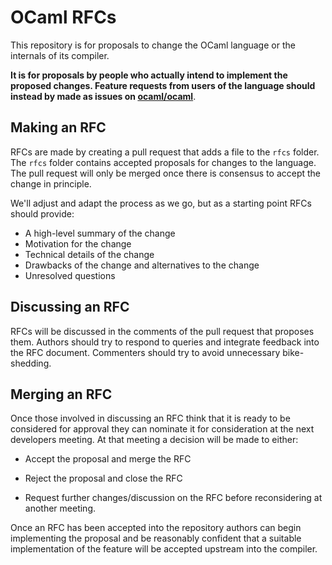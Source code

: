 # OCaml RFCs

This repository is for proposals to change the OCaml language
or the internals of its compiler.

**It is for proposals by people who actually intend to implement the
proposed changes. Feature requests from users of the language should
instead by made as issues on [ocaml/ocaml](https://github.com/ocaml/ocaml)**.

## Making an RFC

RFCs are made by creating a pull request that adds a file to the
`rfcs` folder. The `rfcs` folder contains accepted proposals for
changes to the language. The pull request will only be merged
once there is consensus to accept the change in principle.

We'll adjust and adapt the process as we go, but as a starting point
RFCs should provide:

 - A high-level summary of the change
 - Motivation for the change
 - Technical details of the change
 - Drawbacks of the change and alternatives to the change
 - Unresolved questions

## Discussing an RFC

RFCs will be discussed in the comments of the pull request that
proposes them. Authors should try to respond to queries and integrate
feedback into the RFC document. Commenters should try to avoid
unnecessary bike-shedding.

## Merging an RFC

Once those involved in discussing an RFC think that it is ready to be
considered for approval they can nominate it for consideration at the
next developers meeting. At that meeting a decision will be made to
either:

- Accept the proposal and merge the RFC

- Reject the proposal and close the RFC

- Request further changes/discussion on the RFC before reconsidering
  at another meeting.

Once an RFC has been accepted into the repository authors can begin
implementing the proposal and be reasonably confident that a suitable
implementation of the feature will be accepted upstream into the
compiler.
